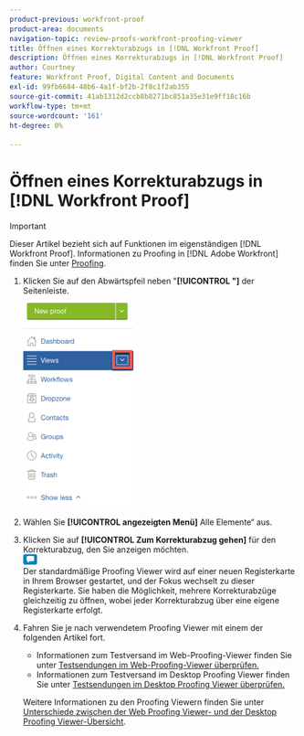 ```yaml
---
product-previous: workfront-proof
product-area: documents
navigation-topic: review-proofs-workfront-proofing-viewer
title: Öffnen eines Korrekturabzugs in [!DNL Workfront Proof]
description: Öffnen eines Korrekturabzugs in [!DNL Workfront Proof]
author: Courtney
feature: Workfront Proof, Digital Content and Documents
exl-id: 99fb6684-48b6-4a1f-bf2b-2f8c1f2ab355
source-git-commit: 41ab1312d2ccb8b8271bc851a35e31e9ff18c16b
workflow-type: tm+mt
source-wordcount: '161'
ht-degree: 0%

---
```


# Öffnen eines Korrekturabzugs in [!DNL Workfront Proof]

>[!IMPORTANT]
>
>Dieser Artikel bezieht sich auf Funktionen im eigenständigen [!DNL Workfront Proof]. Informationen zu Proofing in [!DNL Adobe Workfront] finden Sie unter [Proofing](../../../review-and-approve-work/proofing/proofing.md).

1. Klicken Sie auf den Abwärtspfeil neben &quot;**[!UICONTROL &quot;]** der Seitenleiste.\
   ![Down_arrow_next_to_views.png](assets/down-arrow-next-to-views-193x371.png)

1. Wählen Sie **[!UICONTROL angezeigten Menü]** Alle Elemente“ aus.
1. Klicken Sie auf **[!UICONTROL Zum Korrekturabzug gehen]** für den Korrekturabzug, den Sie anzeigen möchten.\
   ![Go_to_Proof_blue_icon.png](assets/go-to-proof-blue-icon.png)\
   Der standardmäßige Proofing Viewer wird auf einer neuen Registerkarte in Ihrem Browser gestartet, und der Fokus wechselt zu dieser Registerkarte. Sie haben die Möglichkeit, mehrere Korrekturabzüge gleichzeitig zu öffnen, wobei jeder Korrekturabzug über eine eigene Registerkarte erfolgt.

1. Fahren Sie je nach verwendetem Proofing Viewer mit einem der folgenden Artikel fort.

   * Informationen zum Testversand im Web-Proofing-Viewer finden Sie unter [Testsendungen im Web-Proofing-Viewer überprüfen.](https://support.workfront.com/hc/en-us/sections/115000275214)
   * Informationen zum Testversand im Desktop Proofing Viewer finden Sie unter [Testsendungen im Desktop Proofing Viewer überprüfen.](https://support.workfront.com/hc/en-us/search/click?data=BAh7CjoHaWRsKwjm7%2BTRUwA6CXR5cGVJIgxhcnRpY2xlBjoGRVQ6CHVybEkiVC9oYy9lbi11cy9hcnRpY2xlcy8zNjAwMDM3MjczMzQtUmV2aWV3aW5nLVByb29mcy1pbi10aGUtRGVza3RvcC1Qcm9vZmluZy1WaWV3ZXIGOwdUOg5zZWFyY2hfaWRJIik0NDIyMjdkZi0zYTA4LTQ2YjItYTdkMy1kYzM1YjhlN2U4MjUGOwdGOglyYW5raQc%3D--2056c434cf6f4f97ca87532493ebfeb67ca07b63)

   Weitere Informationen zu den Proofing Viewern finden Sie unter [Unterschiede zwischen der Web Proofing Viewer- und der Desktop Proofing Viewer-Übersicht](../../../review-and-approve-work/proofing/proofing-overview/understand-differences-between-web-viewer.md).
